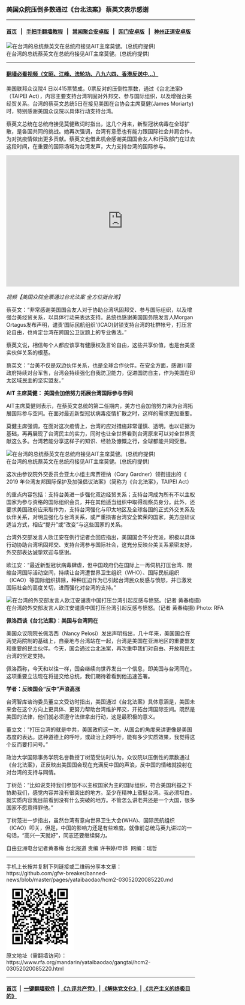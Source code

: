 ### 美国众院压倒多数通过《台北法案》  蔡英文表示感谢
------------------------

#### [首页](https://github.com/gfw-breaker/banned-news/blob/master/README.md) &nbsp;&nbsp;|&nbsp;&nbsp; [手把手翻墙教程](https://github.com/gfw-breaker/guides/wiki) &nbsp;&nbsp;|&nbsp;&nbsp; [禁闻聚合安卓版](https://github.com/gfw-breaker/bn-android) &nbsp;&nbsp;|&nbsp;&nbsp; [网门安卓版](https://github.com/oGate2/oGate) &nbsp;&nbsp;|&nbsp;&nbsp; [神州正道安卓版](https://github.com/SzzdOgate/update) 



<div id="headerimg">
 <img alt="在台湾的总统蔡英文在总统府接见AIT主席莫健。(总统府提供)" src="https://www.rfa.org/mandarin/yataibaodao/gangtai/hcm2-03052020085220.html/ee4ca1f8-0576-40a8-896e-8e32d8b39077.jpg/@@images/1f80995e-334f-4298-be75-9b9cbfd72be5.jpeg" title="在台湾的总统蔡英文在总统府接见AIT主席莫健。(总统府提供)"/>
 <div id="headerimgcontents">
  <div id="headerimgcaption">
   <span>
    在台湾的总统蔡英文在总统府接见AIT主席莫健。(总统府提供)
   </span>
   <!-- zoomattribute -->
  </div>
  <!-- headerimgcaption -->
 </div>
 <!-- headerimagecontents -->
</div>

<hr/>


#### [翻墙必看视频（文昭、江峰、法轮功、八九六四、香港反送中...）](https://github.com/gfw-breaker/banned-news/blob/master/pages/link3.md)

<div id="storytext">
 <div>
  <div class="slot_header">
  </div>
 </div>
 <p>
  美国联邦众议院4 日以415票赞成，0票反对的压倒性票数，通过《台北法案》（TAIPEI Act），内容主要支持台湾巩固对外邦交、参与国际组织，以及增强台美经贸关系。台湾的蔡英文总统5日在接见美国在台协会主席莫健(James Moriarty)时，特别感谢美国众议院以具体行动支持台湾。
 </p>
 <p>
  蔡英文总统在总统府接见莫健致词时指出，这几个月来，新型冠状病毒在全球扩散，是各国共同的挑战。她再次强调，台湾有意愿也有能力跟国际社会并肩合作，为对抗疫情做出更多贡献。蔡英文也借此机会感谢美国国会友人和行政部门在过去这段时间，在重要的国际场域为台湾发声，大力支持台湾的国际参与。
 </p>
 <p>
 </p>
 <p>
 </p>
 <p>
  <iframe frameborder="0" height="350" scrolling="no" src="https://www.facebook.com/plugins/video.php?href=https%3A%2F%2Fwww.facebook.com%2FRFAChinese%2Fvideos%2F500129420929004%2F&amp;show_text=0&amp;width=622" width="622">
  </iframe>
 </p>
 <p>
  <i>
   视频【美国众院全票通过台北法案 全方位挺台湾】
  </i>
 </p>
 <p>
 </p>
 <p>
  蔡英文：“非常感谢美国国会友人对于协助台湾巩固邦交、参与国际组织，以及增强台美经贸关系，以具体行动来表达支持。总统也感谢美国国务院发言人Morgan Ortagus发布声明，谴责‘国际民航组织’(ICAO)封锁支持台湾的社群帐号，打压言论自由，也肯定台湾在跨国公卫议题上的专业做法。”
 </p>
 <p>
  蔡英文说，相信每个人都应该享有健康权及言论自由，这些共享价值，也是台美坚实伙伴关系的根基。
 </p>
 <p>
  蔡英文：“台美不仅是双边伙伴关系，也是全球合作伙伴。在安全方面，感谢川普政府持续对台军售，台湾会持续强化自我防卫能力，促进国防自主，作为美国在印太区域民主的坚实盟友。”
 </p>
 <p>
  <b>
   AIT
  </b>
  <b>
   主席莫健：
  </b>
  <b>
  </b>
  <b>
   美国会加倍努力拓展台湾国际参与空间
  </b>
  <b>
  </b>
 </p>
 <p>
  AIT主席莫健则表示，在蔡英文总统的第二任期内，美方也会加倍努力来为台湾拓展国际参与空间。在面对最近新型冠状病毒疫情扩散之时，这样的需求更加重要。
 </p>
 <p>
  莫健主席强调，在面对这次疫情上，台湾的应对措施非常谨慎、透明，也以证据为基础，再再展现了台湾民主的实力，同时也让全世界看到台湾原来可以对全世界贡献这么多。台湾若能分享这样子的知识、经验及慷慨之行，全球都能共同受惠。
 </p>
 <p>
 </p>
 <p>
  <div class="image-inline captioned" style="width:900px;">
   <div style="width:900px;">
    <img alt="在台湾的总统蔡英文在总统府接见AIT主席莫健。(总统府提供)" src="https://www.rfa.org/mandarin/yataibaodao/gangtai/hcm2-03052020085220.html/2.jpg" title="在台湾的总统蔡英文在总统府接见AIT主席莫健。(总统府提供)"/>
   </div>
   <div class="image-caption">
    <span style="width:900px;">
     在台湾的总统蔡英文在总统府接见AIT主席莫健。(总统府提供)
    </span>
    <span class="copyright">
    </span>
   </div>
  </div>
 </p>
 <p>
  这次由参议院外交委员会亚太小组主席贾德纳（Cory Gardner）领衔提出的《 2019 年台湾友邦国际保护及加强倡议法案》（简称为《台北法案》，TAIPEI Act）
 </p>
 <p>
  的重点内容包括：支持台美进一步强化双边经贸关系；支持台湾成为所有不以主权国家为参与资格的国际组织会员，并在其他适当组织中取得观察员身分。此外，还要求美国政府应采取作为，支持台湾强化与印太地区及全球各国的正式外交关系及伙伴关系，对明显强化与台湾关系，或严重损害台湾安全繁荣的国家，美方应研议适当方式，相应“提升”或“改变”与这些国家的关系。
 </p>
 <p>
  台湾外交部发言人欧江安在例行记者会回应指出，美国国会不分党派，积极以具体行动协助台湾巩固邦交、支持台湾参与国际社会，这充分反映台美关系紧密友好，外交部表达诚挚欢迎与感谢。
 </p>
 <p>
  欧江安：“最近新型冠状病毒肆虐，但中国政府仍在国际上一再伺机打压台湾、限缩台湾国际活动空间，持续让台湾遭世界卫生组织（WHO）、国际民航组织（ICAO）等国际组织排除，种种压迫作为已引起台湾民众反感与愤怒，并已激发国际社会的高度关切，进而强化对台湾的支持。”
 </p>
 <p>
 </p>
 <p>
  <div class="image-inline captioned" style="width:800px;">
   <div style="width:800px;">
    <img alt="在台湾的外交部发言人欧江安谴责中国打压台湾引起反感与愤怒。(记者 黄春梅摄)" src="https://www.rfa.org/mandarin/yataibaodao/gangtai/hcm2-03052020085220.html/6b506c5f5b89.jpg" title="在台湾的外交部发言人欧江安谴责中国打压台湾引起反感与愤怒。(记者 黄春梅摄)"/>
   </div>
   <div class="image-caption">
    <span style="width:800px;">
     在台湾的外交部发言人欧江安谴责中国打压台湾引起反感与愤怒。(记者 黄春梅摄)
    </span>
    <span class="copyright">
     Photo: RFA
    </span>
   </div>
  </div>
 </p>
 <p>
  <b>
   佩洛西谈《台北法案》：美国与台湾同在
  </b>
  <b>
  </b>
 </p>
 <p>
  美国众议院院长佩洛西（Nancy Pelosi）发出声明指出，几十年来，美国国会在两党两院制的基础上，自豪地与台湾站在一起，台湾是美国在亚洲地区的重要盟友和重要的民主伙伴。今天，国会通过台北法案，再次重申我们对自由、开放和民主台湾的坚定支持。
 </p>
 <p>
  佩洛西称，今天和以往一样，国会继续向世界发出一个信息，即美国与台湾同在。这项重要立法现在将提交给总统，我们期待着看到他迅速签署。
 </p>
 <p>
  <b>
   学者：反映国会“反中”声浪高涨
  </b>
  <b>
  </b>
 </p>
 <p>
  台湾智库谘询委员董立文受访时指出，美国通过《台北法案》具体意涵是，美国未来会在这个方向上更具体、更努力帮助台湾维护邦交，开拓台湾国际空间。既然是美国的法律，他们就必须遵守法律拿出行动，这是最积极的意义。
 </p>
 <p>
  董立文：“打压台湾的就是中共，美国政府这一次，从国会的角度来讲更像是美国态度的表达。这种道德上的呼吁，或政治上的呼吁，能有多少实质效果，我觉得这个反而要打问号。”
 </p>
 <p>
  政治大学国际事务学院名誉教授丁树范受访时认为，众议院以压倒性的票数通过《台北法案》，正反映出美国国会现在充满反中国的声浪，反中国的情绪就投射在对台湾的支持与同情。
 </p>
 <p>
  丁树范：“比如说支持我们参加不以主权国家为主的国际组织，符合美国利益之下协助我们，感觉内容并没有很突出的地方。至少在精神上蛮挺台湾。我必须坦白，就实质内容我目前看到没有什么突破的地方。不管怎么讲老共还是一个大国，很多国家不愿意得罪他。”
 </p>
 <p>
  丁树范进一步指出，虽然台湾有意向世界卫生大会(WHA)、国际民航组织（ICAO）叩关，但是，中国的影响力还是有些难度。就像前总统马英九讲过的一句话，“高兴一天就好”，同志还要继续努力。
 </p>
 <p>
 </p>
 <p>
  自由亚洲电台记者黄春梅 台北报道 责编 许书婷/申铧  网编：瑞哲
 </p>
</div>

<hr/>
手机上长按并复制下列链接或二维码分享本文章：<br/>
https://github.com/gfw-breaker/banned-news/blob/master/pages/yataibaodao/hcm2-03052020085220.md <br/>
<a href='https://github.com/gfw-breaker/banned-news/blob/master/pages/yataibaodao/hcm2-03052020085220.md'><img src='https://github.com/gfw-breaker/banned-news/blob/master/pages/yataibaodao/hcm2-03052020085220.md.png'/></a> <br/>
原文地址（需翻墙访问）：https://www.rfa.org/mandarin/yataibaodao/gangtai/hcm2-03052020085220.html


------------------------
#### [首页](https://github.com/gfw-breaker/banned-news/blob/master/README.md) &nbsp;|&nbsp; [一键翻墙软件](https://github.com/gfw-breaker/nogfw/blob/master/README.md) &nbsp;| [《九评共产党》](https://github.com/gfw-breaker/9ping.md/blob/master/README.md#九评之一评共产党是什么) | [《解体党文化》](https://github.com/gfw-breaker/jtdwh.md/blob/master/README.md) | [《共产主义的终极目的》](https://github.com/gfw-breaker/gczydzjmd.md/blob/master/README.md)


<img src='http://gfw-breaker.win/banned-news/pages/yataibaodao/hcm2-03052020085220.md' width='0px' height='0px'/>